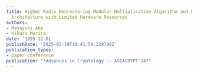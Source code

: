 ```yaml
---
title: Higher Radix Nonrestoring Modular Multiplication Algorithm and Public-Key LSI
  Architecture with Limited Hardware Resources
authors:
- Masayuki Abe
- Hikaru Morita
date: '1995-11-01'
publishDate: '2025-05-19T18:41:59.329708Z'
publication_types:
- paper-conference
publication: "*Advances in Cryptology -- ASIACRYPT'94*"
---
```

